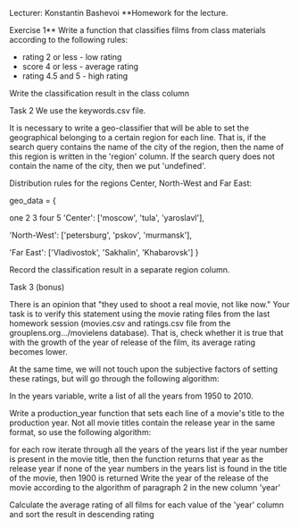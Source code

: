 Lecturer: Konstantin Bashevoi
**Homework for the lecture.

Exercise 1**
Write a function that classifies films from class materials according to the following rules:
- rating 2 or less - low rating
- score 4 or less - average rating
- rating 4.5 and 5 - high rating

Write the classification result in the class column

Task 2
We use the keywords.csv file.

It is necessary to write a geo-classifier that will be able to set the geographical belonging to a certain region for each line. That is, if the search query contains the name of the city of the region, then the name of this region is written in the 'region' column. If the search query does not contain the name of the city, then we put 'undefined'.

Distribution rules for the regions Center, North-West and Far East:

geo_data = {

one
2
3
four
5
'Center': ['moscow', 'tula', 'yaroslavl'],

'North-West': ['petersburg', 'pskov', 'murmansk'],

'Far East': ['Vladivostok', 'Sakhalin', 'Khabarovsk']
}

Record the classification result in a separate region column.

Task 3 (bonus)

There is an opinion that "they used to shoot a real movie, not like now." Your task is to verify this statement using the movie rating files from the last homework session (movies.csv and ratings.csv file from the grouplens.org.../movielens database). That is, check whether it is true that with the growth of the year of release of the film, its average rating becomes lower.

At the same time, we will not touch upon the subjective factors of setting these ratings, but will go through the following algorithm:

In the years variable, write a list of all the years from 1950 to 2010.

Write a production_year function that sets each line of a movie's title to the production year. Not all movie titles contain the release year in the same format, so use the following algorithm:

for each row iterate through all the years of the years list
if the year number is present in the movie title, then the function returns that year as the release year
if none of the year numbers in the years list is found in the title of the movie, then 1900 is returned
Write the year of the release of the movie according to the algorithm of paragraph 2 in the new column 'year'

Calculate the average rating of all films for each value of the 'year' column and sort the result in descending rating